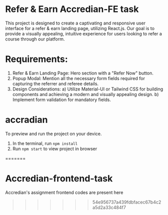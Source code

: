 # Refer & Earn Accredian-FE task
  This project is designed to create a captivating and responsive user interface for a refer & earn landing page, utilizing React.js. Our goal is to provide a visually 
  appealing, intuitive experience for users looking to refer a course through our platform.

# Requirements:
1. Refer & Earn Landing Page:
   Hero section with a "Refer Now" button.
2. Popup Modal:
   Mention all the necessary form fields required for capturing the referrer 
   and referee details.
3. Design Considerations:
  a) Utilize Material-UI or Tailwind CSS for building components and 
     achieving a modern and visually appealing design.
  b) Implement form validation for mandatory fields.
  # accradian

  To preview and run the project on your device.
  1) In the terminal, run `npm install`
  2) Run `npm start` to view project in browser
  
=======
# Accredian-frontend-task
Accredian's assignment frontend codes are present here
>>>>>>> 54e956737a439fdbfacec67b4c2a5d2a33c484f7
